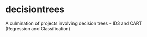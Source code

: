 # decisiontrees
A culmination of projects involving decision trees - ID3 and CART (Regression and Classification)
